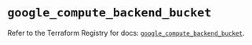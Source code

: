 # `google_compute_backend_bucket`

Refer to the Terraform Registry for docs: [`google_compute_backend_bucket`](https://registry.terraform.io/providers/hashicorp/google-beta/5.43.1/docs/resources/google_compute_backend_bucket).
